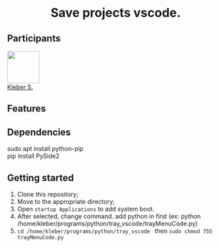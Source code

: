 <h1 align="center">

<br>
Save projects vscode.
</h1>


## Participants

[<img src="https://avatars0.githubusercontent.com/u/15957216?s=460&v=4" width="75px;"/>](https://github.com/DevKleber) <br />
[Kleber S.](https://github.com/DevKleber)
## Features

## Dependencies  

sudo apt install python-pip  
pip install PySide2

## Getting started

1. Clone this repository;
2. Move to the appropriate directory;<br />
3. Open `startup Applications` to add system boot.<br />
4. After selected, change command. add python in first (ex: python /home/kleber/programs/python/tray_vscode/trayMenuCode.py)
5. `cd /home/kleber/programs/python/tray_vscode ` then `sudo chmod 755 trayMenuCode.py`